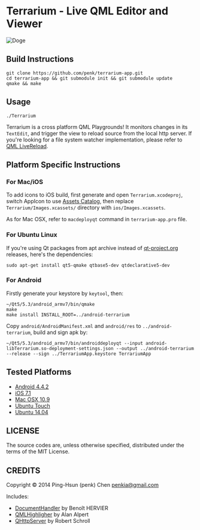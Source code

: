 Terrarium - Live QML Editor and Viewer
=========

![Doge](http://www.terrariumapp.com/images/doge.png)

## Build Instructions

    git clone https://github.com/penk/terrarium-app.git
    cd terrarium-app && git submodule init && git submodule update 
    qmake && make 

## Usage

    ./Terrarium

Terrarium is a cross platform QML Playgrounds! It monitors changes in its `TextEdit`, and trigger the view to reload source from the local http server. If you're looking for a file system watcher implementation, please refer to [QML LiveReload](https://github.com/penk/qml-livereload). 

## Platform Specific Instructions

### For Mac/iOS

To add icons to iOS build, first generate and open `Terrarium.xcodeproj`, switch AppIcon to use [Assets Catalog](https://developer.apple.com/library/ios/recipes/xcode_help-image_catalog-1.0/Recipe.html), then replace `Terrarium/Images.xcassets/` directory with `ios/Images.xcassets`. 

As for Mac OSX, refer to `macdeployqt` command in `terrarium-app.pro` file. 

### For Ubuntu Linux

If you're using Qt packages from apt archive instead of [qt-project.org](http://download.qt-project.org/) releases, here's the dependencies: 

    sudo apt-get install qt5-qmake qtbase5-dev qtdeclarative5-dev 

### For Android 

Firstly generate your keystore by `keytool`, then: 

    ~/Qt5/5.3/android_armv7/bin/qmake
    make 
    make install INSTALL_ROOT=../android-terrarium

Copy `android/AndroidManifest.xml` and `android/res` to `../android-terrarium`, build and sign apk by: 

    ~/Qt5/5.3/android_armv7/bin/androiddeployqt --input android-libTerrarium.so-deployment-settings.json --output ../android-terrarium --release --sign ../TerrariumApp.keystore TerrariumApp

## Tested Platforms

* [Android 4.4.2](http://i.imgur.com/771i80V.png)
* [iOS 7.1](http://i.imgur.com/NezPpL9.png)
* [Mac OSX 10.9](http://i.imgur.com/iEoTDLa.png)
* [Ubuntu Touch](http://i.imgur.com/NPlxNx0.png)
* [Ubuntu 14.04](http://i.imgur.com/lrMH7OY.png)

## LICENSE 

The source codes are, unless otherwise specified, distributed under the terms of the MIT License. 

## CREDITS

Copyright © 2014 Ping-Hsun (penk) Chen <penkia@gmail.com>

Includes: 

* [DocumentHandler](https://github.com/khertan/ownNotes) by Benoît HERVIER
* [QMLHighligher](https://gitorious.org/aalperts-automatons/bragi) by Alan Alpert 
* [QHttpServer](https://github.com/rschroll/qhttpserver) by Robert Schroll

